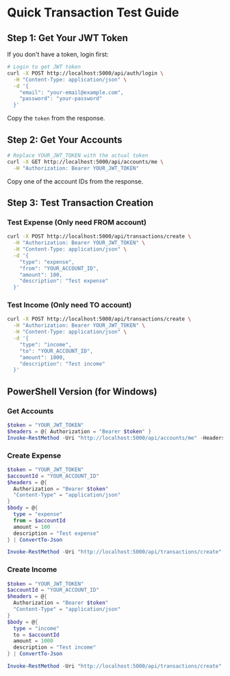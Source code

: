 # Quick Transaction Test Guide

## Step 1: Get Your JWT Token

If you don't have a token, login first:

```bash
# Login to get JWT token
curl -X POST http://localhost:5000/api/auth/login \
  -H "Content-Type: application/json" \
  -d '{
    "email": "your-email@example.com",
    "password": "your-password"
  }'
```

Copy the `token` from the response.

## Step 2: Get Your Accounts

```bash
# Replace YOUR_JWT_TOKEN with the actual token
curl -X GET http://localhost:5000/api/accounts/me \
  -H "Authorization: Bearer YOUR_JWT_TOKEN"
```

Copy one of the account IDs from the response.

## Step 3: Test Transaction Creation

### Test Expense (Only need FROM account)
```bash
curl -X POST http://localhost:5000/api/transactions/create \
  -H "Authorization: Bearer YOUR_JWT_TOKEN" \
  -H "Content-Type: application/json" \
  -d '{
    "type": "expense",
    "from": "YOUR_ACCOUNT_ID",
    "amount": 100,
    "description": "Test expense"
  }'
```

### Test Income (Only need TO account)
```bash
curl -X POST http://localhost:5000/api/transactions/create \
  -H "Authorization: Bearer YOUR_JWT_TOKEN" \
  -H "Content-Type: application/json" \
  -d '{
    "type": "income",
    "to": "YOUR_ACCOUNT_ID",
    "amount": 1000,
    "description": "Test income"
  }'
```

## PowerShell Version (for Windows)

### Get Accounts
```powershell
$token = "YOUR_JWT_TOKEN"
$headers = @{ Authorization = "Bearer $token" }
Invoke-RestMethod -Uri "http://localhost:5000/api/accounts/me" -Headers $headers
```

### Create Expense
```powershell
$token = "YOUR_JWT_TOKEN"
$accountId = "YOUR_ACCOUNT_ID"
$headers = @{ 
  Authorization = "Bearer $token"
  "Content-Type" = "application/json"
}
$body = @{
  type = "expense"
  from = $accountId
  amount = 100
  description = "Test expense"
} | ConvertTo-Json

Invoke-RestMethod -Uri "http://localhost:5000/api/transactions/create" -Method Post -Headers $headers -Body $body
```

### Create Income
```powershell
$token = "YOUR_JWT_TOKEN"
$accountId = "YOUR_ACCOUNT_ID"
$headers = @{ 
  Authorization = "Bearer $token"
  "Content-Type" = "application/json"
}
$body = @{
  type = "income"
  to = $accountId
  amount = 1000
  description = "Test income"
} | ConvertTo-Json

Invoke-RestMethod -Uri "http://localhost:5000/api/transactions/create" -Method Post -Headers $headers -Body $body
```
